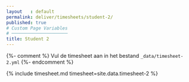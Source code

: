 ```yaml
---
layout   : default
permalink: deliver/timesheets/student-2/
published: true
# Custom Page Variables
# ─────────────────────
title: Student 2
---
```

{%- comment %}
Vul de timesheet aan in het bestand `_data/timesheet-2.yml`
{%- endcomment %}

{% include timesheet.md timesheet=site.data.timesheet-2 %}